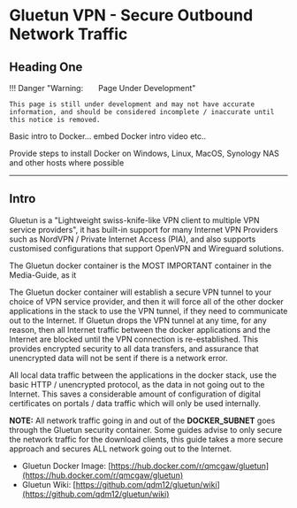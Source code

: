 # Gluetun VPN - Secure Outbound Network Traffic

## Heading One

!!! Danger "Warning: &nbsp; &nbsp; &nbsp; Page Under Development"

    This page is still under development and may not have accurate information, and should be considered incomplete / inaccurate until this notice is removed.



Basic intro to Docker... embed Docker intro video etc..

Provide steps to install Docker on Windows, Linux, MacOS, Synology NAS and other hosts where possible

---

## Intro

Gluetun is a "Lightweight swiss-knife-like VPN client to multiple VPN service providers", it has built-in support for many Internet VPN Providers such as NordVPN / Private Internet Access (PIA), and also supports customised configurations that support OpenVPN and Wireguard solutions. 



The Gluetun docker container is the MOST IMPORTANT container in the Media-Guide, as it



The Gluetun docker container will establish a secure VPN tunnel to your choice of VPN service provider, and then it will force all of the other docker applications in the stack to use the VPN tunnel, if they need to communicate out to the Internet. If Gluetun drops the VPN tunnel at any time, for any reason, then all Internet traffic between the docker applications and the Internet are blocked until the VPN connection is re-established. This provides encrypted security to all data transfers, and assurance that unencrypted data will not be sent if there is a network error.  
  
All local data traffic between the applications in the docker stack, use the basic HTTP / unencrypted protocol, as the data in not going out to the Internet. This saves a considerable amount of configuration of digital certificates on portals / data traffic which will only be used internally.  
  
**NOTE:** All network traffic going in and out of the **DOCKER\_SUBNET** goes through the Gluetun security container. Some guides advise to only secure the network traffic for the download clients, this guide takes a more secure approach and secures ALL network going out to the Internet.  




- Gluetun Docker Image: [https://hub.docker.com/r/qmcgaw/gluetun](https://hub.docker.com/r/qmcgaw/gluetun)
- Gluetun Wiki: [https://github.com/qdm12/gluetun/wiki](https://github.com/qdm12/gluetun/wiki)


